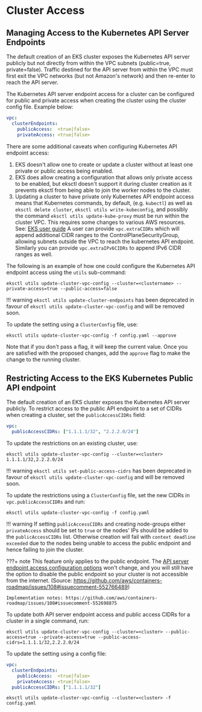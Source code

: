 # Cluster Access

## Managing Access to the Kubernetes API Server Endpoints

The default creation of an EKS cluster exposes the Kubernetes API server publicly but not directly from within the
VPC subnets (public=true, private=false). Traffic destined for the API server from within the VPC must first exit the
VPC networks (but not Amazon's network) and then re-enter to reach the API server.

The Kubernetes API server endpoint access for a cluster can be configured for public and private access when creating
the cluster using the cluster config file. Example below:

```yaml
vpc:
  clusterEndpoints:
    publicAccess:  <true|false>
    privateAccess: <true|false>
```

There are some additional caveats when configuring Kubernetes API endpoint access:

1. EKS doesn't allow one to create or update a cluster without at least one private or public access being
   enabled.
1. EKS does allow creating a configuration that allows only private access to be enabled, but eksctl doesn't
   support it during cluster creation as it prevents eksctl from being able to join the worker nodes to the cluster.
1. Updating a cluster to have private only Kubernetes API endpoint access means that Kubernetes commands, by default,
   (e.g. `kubectl`) as well as `eksctl delete cluster`, `eksctl utils write-kubeconfig`, and possibly the command
   `eksctl utils update-kube-proxy` must be run within the cluster VPC.  This requires some changes to various AWS
   resources.  See:
   [EKS user guide](https://docs.aws.amazon.com/en_pv/eks/latest/userguide/cluster-endpoint)
   A user can provide `vpc.extraCIDRs` which will append additional CIDR ranges to the ControlPlaneSecurityGroup,
   allowing subnets outside the VPC to reach the kubernetes API endpoint. Similarly you can provide `vpc.extraIPv6CIDRs`
   to append IPv6 CIDR ranges as well.

The following is an example of how one could configure the Kubernetes API endpoint access using the `utils` sub-command:

```console
eksctl utils update-cluster-vpc-config --cluster=<clustername> --private-access=true --public-access=false
```

!!! warning
    `eksctl utils update-cluster-endpoints` has been deprecated in favour of `eksctl utils update-cluster-vpc-config`
    and will be removed soon.

To update the setting using a `ClusterConfig` file, use:

```console
eksctl utils update-cluster-vpc-config -f config.yaml --approve
```

Note that if you don't pass a flag, it will keep the current value. Once you are satisfied with the proposed changes,
add the `approve` flag to make the change to the running cluster.

## Restricting Access to the EKS Kubernetes Public API endpoint

The default creation of an EKS cluster exposes the Kubernetes API server publicly. To restrict access to the public API
endpoint to a set of CIDRs when creating a cluster, set the `publicAccessCIDRs` field:

```yaml
vpc:
  publicAccessCIDRs: ["1.1.1.1/32", "2.2.2.0/24"]
```

To update the restrictions on an existing cluster, use:

```console
eksctl utils update-cluster-vpc-config --cluster=<cluster> 1.1.1.1/32,2.2.2.0/24
```

!!! warning
    `eksctl utils set-public-access-cidrs` has been deprecated in favour of `eksctl utils update-cluster-vpc-config`
    and will be removed soon.

To update the restrictions using a `ClusterConfig` file, set the new CIDRs in `vpc.publicAccessCIDRs` and run:

```console
eksctl utils update-cluster-vpc-config -f config.yaml
```

!!! warning
    If setting `publicAccessCIDRs` and creating node-groups either `privateAccess` should be set to `true` or
    the nodes' IPs should be added to the `publicAccessCIDRs` list. Otherwise creation will fail with
    `context deadline exceeded` due to the nodes being unable to access the public endpoint and hence failing
    to join the cluster.

???+ note
    This feature only applies to the public endpoint. The
    [API server endpoint access configuration options](https://docs.aws.amazon.com/eks/latest/userguide/cluster-endpoint.html)
    won't change, and you will still have the option to disable the public endpoint so your cluster is not accessible from
    the internet. (Source: https://github.com/aws/containers-roadmap/issues/108#issuecomment-552766489)

    Implementation notes: https://github.com/aws/containers-roadmap/issues/108#issuecomment-552698875


To update both API server endpoint access and public access CIDRs for a cluster in a single command, run:

```console
eksctl utils update-cluster-vpc-config --cluster=<cluster> --public-access=true --private-access=true --public-access-cidrs=1.1.1.1/32,2.2.2.0/24
```

To update the setting using a config file:

```yaml
vpc:
  clusterEndpoints:
    publicAccess:  <true|false>
    privateAccess: <true|false>
  publicAccessCIDRs: ["1.1.1.1/32"]
```

```console
eksctl utils update-cluster-vpc-config --cluster=<cluster> -f config.yaml
```
